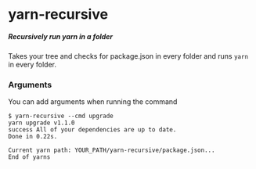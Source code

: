 # yarn-recursive

##### Recursively run yarn in a folder

Takes your tree and checks for package.json in every folder and runs `yarn` in every folder.

### Arguments

You can add arguments when running the command

```
$ yarn-recursive --cmd upgrade
yarn upgrade v1.1.0
success All of your dependencies are up to date.
Done in 0.22s.

Current yarn path: YOUR_PATH/yarn-recursive/package.json...
End of yarns

```
